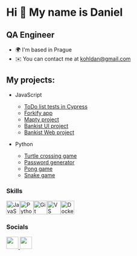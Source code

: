 Hi 👋 My name is Daniel
=======================

QA Engineer
-----------

* 🌍  I'm based in Prague
* ✉️  You can contact me at [kohldan@gmail.com](mailto:kohldan@gmail.com)


My projects:
-----------
* JavaScript
  * [ToDo list tests in Cypress](https://github.com/DanielKohl1991/Forkify-app)
  * [Forkify app](https://github.com/DanielKohl1991/ToDo-list-cypress)
  * [Mapty project](https://github.com/DanielKohl1991/Mapty-project-from-JS-course)
  * [Bankist UI project](https://github.com/DanielKohl1991/Bankist-UI-project-from-JS-course)
  * [Bankist Web project](https://github.com/DanielKohl1991/Bankist-web-project-from-JS-course)
 
* Python
  *  [Turtle crossing game](https://github.com/DanielKohl1991/Turtle-crossing-game-project-Python/tree/main)
  *  [Password generator](https://github.com/DanielKohl1991/Password-generator-project-Python)
  *  [Pong game](https://github.com/DanielKohl1991/Pong-game)
  *  [Snake game](https://github.com/DanielKohl1991/Snake-game/tree/main)

### Skills

<p align="left">
<a href="https://developer.mozilla.org/en-US/docs/Web/JavaScript" target="_blank" rel="noreferrer"><img src="https://raw.githubusercontent.com/danielcranney/readme-generator/main/public/icons/skills/javascript-colored.svg" width="36" height="36" alt="JavaScript" /></a><a href="https://www.python.org/" target="_blank" rel="noreferrer"><img src="https://raw.githubusercontent.com/danielcranney/readme-generator/main/public/icons/skills/python-colored.svg" width="36" height="36" alt="Python" /></a><a href="https://git-scm.com/" target="_blank" rel="noreferrer"><img src="https://raw.githubusercontent.com/danielcranney/readme-generator/main/public/icons/skills/git-colored.svg" width="36" height="36" alt="Git" /></a><a href="https://code.visualstudio.com/" target="_blank" rel="noreferrer"><img src="https://raw.githubusercontent.com/danielcranney/readme-generator/main/public/icons/skills/visualstudiocode.svg" width="36" height="36" alt="VS Code" /></a><a href="https://www.docker.com/" target="_blank" rel="noreferrer"><img src="https://raw.githubusercontent.com/danielcranney/readme-generator/main/public/icons/skills/docker-colored.svg" width="36" height="36" alt="Docker" /></a>
</p>

### Socials

<p align="left"> <a href="https://www.github.com/DanielKohl1991" target="_blank" rel="noreferrer"> <picture> <source media="(prefers-color-scheme: dark)" srcset="https://raw.githubusercontent.com/danielcranney/readme-generator/main/public/icons/socials/github-dark.svg" /> <source media="(prefers-color-scheme: light)" srcset="https://raw.githubusercontent.com/danielcranney/readme-generator/main/public/icons/socials/github.svg" /> <img src="https://raw.githubusercontent.com/danielcranney/readme-generator/main/public/icons/socials/github.svg" width="32" height="32" /> </picture> </a> <a href="https://www.linkedin.com/in/daniel-kohl-345306139/" target="_blank" rel="noreferrer"> <picture> <source media="(prefers-color-scheme: dark)" srcset="https://raw.githubusercontent.com/danielcranney/readme-generator/main/public/icons/socials/linkedin-dark.svg" /> <source media="(prefers-color-scheme: light)" srcset="https://raw.githubusercontent.com/danielcranney/readme-generator/main/public/icons/socials/linkedin.svg" /> <img src="https://raw.githubusercontent.com/danielcranney/readme-generator/main/public/icons/socials/linkedin.svg" width="32" height="32" /> </picture> </a></p>
<!--
**DanielKohl1991/DanielKohl1991** is a ✨ _special_ ✨ repository because its `README.md` (this file) appears on your GitHub profile.

Here are some ideas to get you started:

- 🔭 I’m currently working on ...
- 🌱 I’m currently learning ...
- 👯 I’m looking to collaborate on ...
- 🤔 I’m looking for help with ...
- 💬 Ask me about ...
- 📫 How to reach me: ...
- 😄 Pronouns: ...
- ⚡ Fun fact: ...
-->
